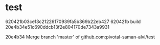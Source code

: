 # test

620421b03ce13c21226170939fa5b369b22eb427
620421b build
20e4b34e51c690ddcb13f2e804170de7343a9931

20e4b34 Merge branch 'master' of github.com:pivotal-saman-alvi/test

